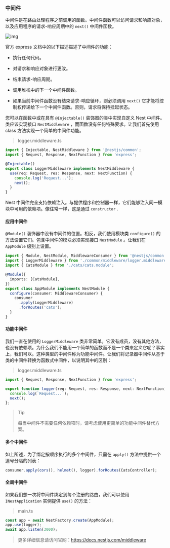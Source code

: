 ### 中间件

中间件是在路由处理程序之前调用的函数。中间件函数可以访问请求和响应对象，以及应用程序的请求-响应周期中的 `next()` 中间件函数。

![img](https://docs.nestjs.com/assets/Middlewares_1.png)

官方 express 文档中的以下描述描述了中间件的功能：

- 执行任何代码。

- 对请求和响应对象进行更改。

- 结束请求-响应周期。

- 调用堆栈中的下一个中间件函数。

- 如果当前中间件函数没有结束请求-响应循环，则必须调用 `next()` 它才能将控制权传递给下一个中间件函数。否则，请求将保持挂起状态。

  

您可以在函数中或在具有 `@Injectable()` 装饰器的类中实现自定义 Nest 中间件。类应该实现接口 `NestMiddleware` ，而函数没有任何特殊要求。让我们首先使用 class 方法实现一个简单的中间件功能。

> logger.middleware.ts

```ts
import { Injectable, NestMiddleware } from '@nestjs/common';
import { Request, Response, NextFunction } from 'express';

@Injectable()
export class LoggerMiddleware implements NestMiddleware {
  use(req: Request, res: Response, next: NextFunction) {
    console.log('Request...');
    next();
  }
}
```

Nest 中间件完全支持依赖注入。与提供程序和控制器一样，它们能够注入同一模块中可用的依赖项。像往常一样，这是通过 `constructor` .



#### 应用中间件

`@Module()` 装饰器中没有中间件的位置。相反，我们使用模块类 `configure()` 的方法设置它们。包含中间件的模块必须实现接口 `NestModule` 。让我们在 `AppModule` 级别上设置。

```ts
import { Module, NestModule, MiddlewareConsumer } from '@nestjs/common';
import { LoggerMiddleware } from './common/middleware/logger.middleware';
import { CatsModule } from './cats/cats.module';

@Module({
  imports: [CatsModule],
})
export class AppModule implements NestModule {
  configure(consumer: MiddlewareConsumer) {
    consumer
      .apply(LoggerMiddleware)
      .forRoutes('cats');
  }
}
```



#### 功能中间件

我们一直在使用的 `LoggerMiddleware` 类非常简单。它没有成员，没有其他方法，也没有依赖项。为什么我们不能用一个简单的函数而不是一个类来定义它呢？事实上，我们可以。这种类型的中间件称为功能中间件。让我们将记录器中间件从基于类的中间件转换为函数式中间件，以说明其中的区别：

> logger.middleware.ts

```ts
import { Request, Response, NextFunction } from 'express';

export function logger(req: Request, res: Response, next: NextFunction) {
  console.log(`Request...`);
  next();
};
```

> Tip
>
> 每当中间件不需要任何依赖项时，请考虑使用更简单的功能中间件替代方案。



#### 多个中间件

如上所述，为了绑定按顺序执行的多个中间件，只需在 `apply()` 方法中提供一个逗号分隔的列表：

```ts
consumer.apply(cors(), helmet(), logger).forRoutes(CatsController);
```



#### 全局中间件

如果我们想一次将中间件绑定到每个注册的路由，我们可以使用 `INestApplication` 实例提供 `use()` 的方法：

> main.ts

```ts
const app = await NestFactory.create(AppModule);
app.use(logger);
await app.listen(3000);
```



> 更多详细信息请访问官网：https://docs.nestjs.com/middleware
